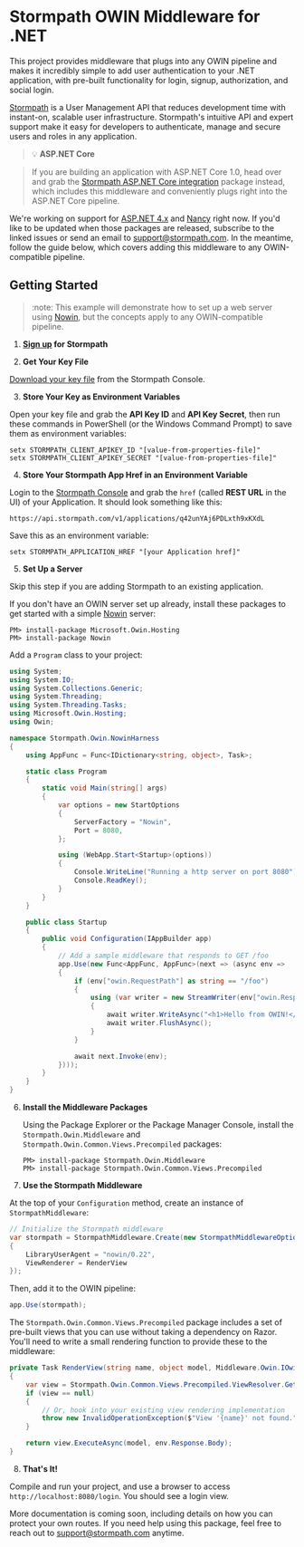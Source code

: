 # Stormpath OWIN Middleware for .NET

This project provides middleware that plugs into any OWIN pipeline and makes it incredibly simple to add user authentication to your .NET application, with pre-built functionality for login, signup, authorization, and social login.

[Stormpath](https://stormpath.com) is a User Management API that reduces development time with instant-on, scalable user infrastructure. Stormpath's intuitive API and expert support make it easy for developers to authenticate, manage and secure users and roles in any application.

> :bulb: **ASP.NET Core**

> If you are building an application with ASP.NET Core 1.0, head over and grab the [Stormpath ASP.NET Core integration](TODO) package instead, which includes this middleware and conveniently plugs right into the ASP.NET Core pipeline.

We're working on support for [ASP.NET 4.x](TODO) and [Nancy](TODO) right now. If you'd like to be updated when those packages are released, subscribe to the linked issues or send an email to support@stormpath.com. In the meantime, follow the guide below, which covers adding this middleware to any OWIN-compatible pipeline.

## Getting Started

> :note: This example will demonstrate how to set up a web server using [Nowin](https://github.com/Bobris/Nowin), but the concepts apply to any OWIN-compatible pipeline.

1. **[Sign up](https://api.stormpath.com/register) for Stormpath**

2. **Get Your Key File**

  [Download your key file](https://support.stormpath.com/hc/en-us/articles/203697276-Where-do-I-find-my-API-key-) from the Stormpath Console.

3. **Store Your Key as Environment Variables**

  Open your key file and grab the **API Key ID** and **API Key Secret**, then run these commands in PowerShell (or the Windows Command Prompt) to save them as environment variables:

  ```
  setx STORMPATH_CLIENT_APIKEY_ID "[value-from-properties-file]"
  setx STORMPATH_CLIENT_APIKEY_SECRET "[value-from-properties-file]"
  ```

4. **Store Your Stormpath App Href in an Environment Variable**

  Login to the [Stormpath Console](https://api.stormpath.com/) and grab the `href` (called **REST URL** in the UI) of your Application. It should look something like this:

  `https://api.stormpath.com/v1/applications/q42unYAj6PDLxth9xKXdL`

  Save this as an environment variable:

  ```
  setx STORMPATH_APPLICATION_HREF "[your Application href]"
  ```

5. **Set Up a Server**

  Skip this step if you are adding Stormpath to an existing application.

  If you don't have an OWIN server set up already, install these packages to get started with a simple [Nowin](https://github.com/Bobris/Nowin) server:

  ```
  PM> install-package Microsoft.Owin.Hosting
  PM> install-package Nowin
  ```

  Add a `Program` class to your project:

  ```csharp
  using System;
  using System.IO;
  using System.Collections.Generic;
  using System.Threading;
  using System.Threading.Tasks;
  using Microsoft.Owin.Hosting;
  using Owin;

  namespace Stormpath.Owin.NowinHarness
  {
      using AppFunc = Func<IDictionary<string, object>, Task>;

      static class Program
      {
          static void Main(string[] args)
          {
              var options = new StartOptions
              {
                  ServerFactory = "Nowin",
                  Port = 8080,
              };

              using (WebApp.Start<Startup>(options))
              {
                  Console.WriteLine("Running a http server on port 8080");
                  Console.ReadKey();
              }
          }
      }

      public class Startup
      {
          public void Configuration(IAppBuilder app)
          {
              // Add a sample middleware that responds to GET /foo
              app.Use(new Func<AppFunc, AppFunc>(next => (async env =>
              {
                  if (env["owin.RequestPath"] as string == "/foo")
                  {
                      using (var writer = new StreamWriter(env["owin.ResponseBody"] as Stream))
                      {
                          await writer.WriteAsync("<h1>Hello from OWIN!</h1>");
                          await writer.FlushAsync();
                      }
                  }

                  await next.Invoke(env);
              })));
          }
      }
  }
  ```

6. **Install the Middleware Packages**

    Using the Package Explorer or the Package Manager Console, install the `Stormpath.Owin.Middleware` and `Stormpath.Owin.Common.Views.Precompiled` packages:

    ```
    PM> install-package Stormpath.Owin.Middleware
    PM> install-package Stormpath.Owin.Common.Views.Precompiled
    ```

7. **Use the Stormpath Middleware**

  At the top of your `Configuration` method, create an instance of `StormpathMiddleware`:

  ```csharp
  // Initialize the Stormpath middleware
  var stormpath = StormpathMiddleware.Create(new StormpathMiddlewareOptions()
  {
      LibraryUserAgent = "nowin/0.22",
      ViewRenderer = RenderView
  });
  ```

  Then, add it to the OWIN pipeline:

  ```csharp
  app.Use(stormpath);
  ```

  The `Stormpath.Owin.Common.Views.Precompiled` package includes a set of pre-built views that you can use without taking a dependency on Razor. You'll need to write a small rendering function to provide these to the middleware:

  ```csharp
  private Task RenderView(string name, object model, Middleware.Owin.IOwinEnvironment env, CancellationToken cancellationToken)
  {
      var view = Stormpath.Owin.Common.Views.Precompiled.ViewResolver.GetView(name);
      if (view == null)
      {
          // Or, hook into your existing view rendering implementation
          throw new InvalidOperationException($"View '{name}' not found.");
      }

      return view.ExecuteAsync(model, env.Response.Body);
  }
  ```

8. **That's It!**

  Compile and run your project, and use a browser to access `http://localhost:8080/login`. You should see a login view.

More documentation is coming soon, including details on how you can protect your own routes. If you need help using this package, feel free to reach out to support@stormpath.com anytime.
